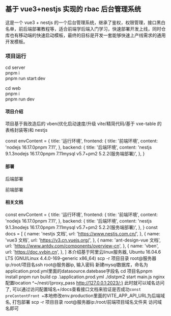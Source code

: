 ## 基于 vue3+nestjs 实现的 rbac 后台管理系统

这是一个 vue3 + nestjs 的一个后台管理系统，继承了鉴权，权限管理，接口黑白名单，前后端部署教程等，适合前端学后端入门学习，快速部署开发上线，同时仓库也有移动端的快速启动模板，最终的目标是开发一套能够快速上产线需求的通用开发模板。

### 项目运行

cd server  
pnpm i  
pnpm run start:dev

cd web  
pnpm i  
pnpm run dev
#### 项目介绍

项目基于我改造后的 vben(优化启动速度/升级 vite/精简代码/基于 vxe-table 的表格封装等)和 nestjs

const envContent = {
title: '运行环境',
frontend: {
title: '前端环境',
content: 'nodejs 16.17.0pnpm 7.11',
},
backend: {
title: '后端环境',
content: 'nestjs 9.1.3nodejs 16.17.0pnpm 7.11mysql v5.7+pm2 5.2.2(服务端部署)',
},
}

#### 部署

后端部署

前端部署

#### 相关文档

const envContent = {
title: '运行环境',
frontend: {
title: '前端环境',
content: 'nodejs 16.17.0pnpm 7.11',
},
backend: {
title: '后端环境',
content: 'nestjs 9.1.3nodejs 16.17.0pnpm 7.11mysql v5.7+pm2 5.2.2(服务端部署)',
},
}
const docs = [
{
name: 'nestjs 文档',
url: 'https://www.nestjs.com.cn/',
},
{
name: 'vue3 文档',
url: 'https://v3.cn.vuejs.org/',
},
{
name: 'ant-design-vue 文档',
url: 'https://www.antdv.com/components/overview-cn',
},
{
name: 'vben',
url: 'https://doc.vvbin.cn',
},
]
本介绍基于阿里云linux服务器, Ubuntu 16.04.6 LTS (GNU/Linux 4.4.0-169-generic x86_64)
scp -r 项目目录 root@服务器ip:/root/项目名ssh root@服务器ip, 输入密码
新建mysql数据库，命名为application.prod.yml里面的datasource.datebase字段名
cd 项目名pnpm install pnpm run build cp .\application.prod.yml ./distpm2 start main.js
nginx配置location ^~/nest/{proxy_pass http://127.0.0.1:2023/;}
此时就可以域名访问了, 可以通过访问配置域名+/docs查看接口文档来验证是否成功`
const preContentFront = `本地修改env.production里面的VITE_APP_API_URL为后端域名, 打包部署
scp -r 项目目录 root@服务器ip:/root/前端项目域名文件夹
访问域名即可

